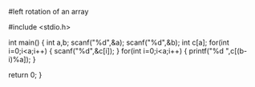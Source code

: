 #left rotation of an array



#include <stdio.h>
 
int main()
{
	int a,b;
	scanf("%d",&a);
	scanf("%d",&b);
	int c[a];
	for(int i=0;i<a;i++)
	{
		scanf("%d",&c[i]);
	}
	for(int i=0;i<a;i++)
	{
		printf("%d ",c[(b-i)%a]);
	}
	 
   return 0;
}
